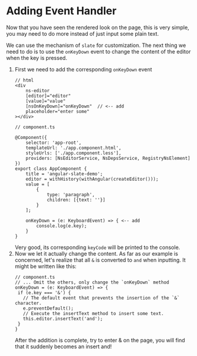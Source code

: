 # Adding Event Handler

Now that you have seen the rendered look on the page, this is very simple, you may need to do more instead of just input some plain text.

We can use the mechanism of `slate` for customization. The next thing we need to do is to use the `onKeyDown` event to change the content of the editor when the key is pressed.

1. First we need to add the corresponding `onKeyDown` event
    ```
    // html
    <div
        ns-editor
        [editor]="editor"
        [value]="value"
        [nsOnKeyDown]="onKeyDown"  // <-- add
        placeholder="enter some"
    ></div>   
   
    // component.ts 
    
    @Component({
        selector: 'app-root',
        templateUrl: './app.component.html',
        styleUrls: ['./app.component.less'],
        providers: [NsEditorService, NsDepsService, RegistryNsElement]
    })
    export class AppComponent {
        title = 'angular-slate-demo';
        editor = withHistory(withAngular(createEditor()));
        value = [
            {
                type: 'paragraph',
                children: [{text: ''}]
            }
        ];
        
        onKeyDown = (e: KeyboardEvent) => { <-- add
            console.log(e.key);
        }
    }
    ```
   Very good, its corresponding `keyCode` will be printed to the console.
2. Now we let it actually change the content. As far as our example is concerned, let's realize that all `&` is converted to `and` when inputting. It might be written like this:
   ```
   // component.ts
   // ... Omit the others, only change the `onKeyDown` method
   onKeyDown = (e: KeyboardEvent) => {
    if (e.key === '&') {
      // The default event that prevents the insertion of the `&` character.
      e.preventDefault();
      // Execute the insertText method to insert some text.
      this.editor.insertText('and');
    }
   }
   ```
   After the addition is complete, try to enter & on the page, you will find that it suddenly becomes an insert and!
